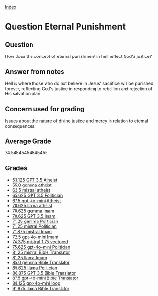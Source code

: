
[Index](../../index.md)
# Question Eternal Punishment
## Question
How does the concept of eternal punishment in hell reflect God's justice?

## Answer from notes
Hell is where those who do not believe in Jesus’ sacrifice will be punished forever, reflecting God's justice in responding to rebellion and rejection of His salvation plan.

## Concern used for grading
Issues about the nature of divine justice and mercy in relation to eternal consequences.

## Average Grade
74.54545454545455

## Grades
 * [53.125 GPT 3.5 Atheist](../answers/GPT_3.5_Atheist/Eternal_Punishment.md)
 * [55.0 gemma atheist](../answers/gemma_atheist/Eternal_Punishment.md)
 * [62.5 mistral atheist](../answers/mistral_atheist/Eternal_Punishment.md)
 * [65.625 GPT 3.5 Politician](../answers/GPT_3.5_Politician/Eternal_Punishment.md)
 * [67.5 gpt-4o-mini Atheist](../answers/gpt-4o-mini_Atheist/Eternal_Punishment.md)
 * [70.625 llama atheist](../answers/llama_atheist/Eternal_Punishment.md)
 * [70.625 gemma Imam](../answers/gemma_Imam/Eternal_Punishment.md)
 * [70.625 GPT 3.5 Imam](../answers/GPT_3.5_Imam/Eternal_Punishment.md)
 * [71.25 gemma Politician](../answers/gemma_Politician/Eternal_Punishment.md)
 * [71.25 mistral Politician](../answers/mistral_Politician/Eternal_Punishment.md)
 * [71.875 mistral Imam](../answers/mistral_Imam/Eternal_Punishment.md)
 * [72.5 gpt-4o-mini Imam](../answers/gpt-4o-mini_Imam/Eternal_Punishment.md)
 * [74.375 mistral 1.75 vectored](../answers/mistral_1.75_vectored/Eternal_Punishment.md)
 * [75.625 gpt-4o-mini Politician](../answers/gpt-4o-mini_Politician/Eternal_Punishment.md)
 * [81.25 mistral Bible Translator](../answers/mistral_Bible_Translator/Eternal_Punishment.md)
 * [81.25 llama Imam](../answers/llama_Imam/Eternal_Punishment.md)
 * [85.0 gemma Bible Translator](../answers/gemma_Bible_Translator/Eternal_Punishment.md)
 * [85.625 llama Politician](../answers/llama_Politician/Eternal_Punishment.md)
 * [86.875 GPT 3.5 Bible Translator](../answers/GPT_3.5_Bible_Translator/Eternal_Punishment.md)
 * [87.5 gpt-4o-mini Bible Translator](../answers/gpt-4o-mini_Bible_Translator/Eternal_Punishment.md)
 * [88.125 gpt-4o-mini loop](../answers/gpt-4o-mini_loop/Eternal_Punishment.md)
 * [91.875 llama Bible Translator](../answers/llama_Bible_Translator/Eternal_Punishment.md)

